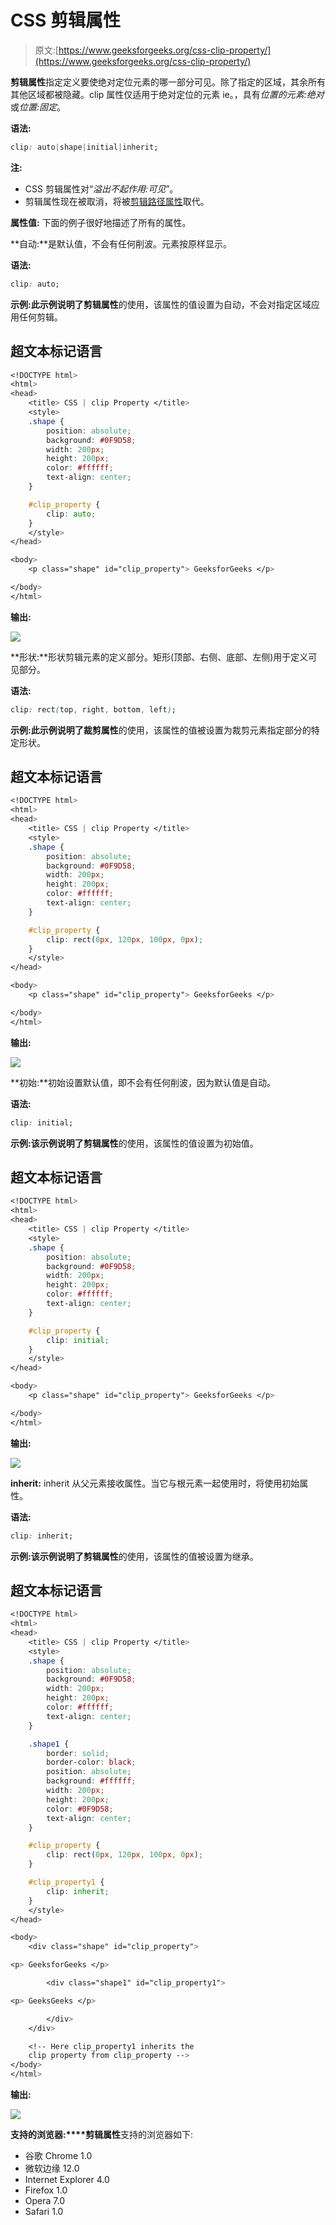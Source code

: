 # CSS 剪辑属性

> 原文:[https://www.geeksforgeeks.org/css-clip-property/](https://www.geeksforgeeks.org/css-clip-property/)

**剪辑属性**指定定义要使绝对定位元素的哪一部分可见。除了指定的区域，其余所有其他区域都被隐藏。clip 属性仅适用于绝对定位的元素 ie。，具有*位置的元素:绝对*或*位置:固定*。

**语法:**

```css
clip: auto|shape|initial|inherit;
```

**注:**

*   CSS 剪辑属性对“*溢出不起作用:可见*”。
*   剪辑属性现在被取消，将被[剪辑路径属性](https://www.geeksforgeeks.org/css-clip-path-property/)取代。

**属性值:** 下面的例子很好地描述了所有的属性。

**自动:**是默认值，不会有任何削波。元素按原样显示。

**语法:**

```css
clip: auto;
```

**示例:**此示例说明了**剪辑属性**的使用，该属性的值设置为自动，不会对指定区域应用任何剪辑。

## 超文本标记语言

```css
<!DOCTYPE html>
<html>
<head>
    <title> CSS | clip Property </title>
    <style>
    .shape {
        position: absolute;
        background: #0F9D58;
        width: 200px;
        height: 200px;
        color: #ffffff;
        text-align: center;
    }

    #clip_property {
        clip: auto;
    }
    </style>
</head>

<body>
    <p class="shape" id="clip_property"> GeeksforGeeks </p>

</body>
</html>
```

**输出:**

![](img/ac3f7d2423945ed89ece48e7fdd06720.png)

**形状:**形状剪辑元素的定义部分。矩形(顶部、右侧、底部、左侧)用于定义可见部分。

**语法:**

```css
clip: rect(top, right, bottom, left);
```

**示例:**此示例说明了**裁剪属性**的使用，该属性的值被设置为裁剪元素指定部分的特定形状。

## 超文本标记语言

```css
<!DOCTYPE html>
<html>
<head>
    <title> CSS | clip Property </title>
    <style>
    .shape {
        position: absolute;
        background: #0F9D58;
        width: 200px;
        height: 200px;
        color: #ffffff;
        text-align: center;
    }

    #clip_property {
        clip: rect(0px, 120px, 100px, 0px);
    }
    </style>
</head>

<body>
    <p class="shape" id="clip_property"> GeeksforGeeks </p>

</body>
</html>
```

**输出:**

![](img/58f8a1d4e8ac30e7ee1166c3d1b291a0.png)

**初始:**初始设置默认值，即不会有任何削波，因为默认值是自动。

**语法:**

```css
clip: initial;
```

**示例:**该示例说明了**剪辑属性**的使用，该属性的值设置为初始值。

## 超文本标记语言

```css
<!DOCTYPE html>
<html>
<head>
    <title> CSS | clip Property </title>
    <style>
    .shape {
        position: absolute;
        background: #0F9D58;
        width: 200px;
        height: 200px;
        color: #ffffff;
        text-align: center;
    }

    #clip_property {
        clip: initial;
    }
    </style>
</head>

<body>
    <p class="shape" id="clip_property"> GeeksforGeeks </p>

</body>
</html>
```

**输出:**

![](img/6c1f8b7b7856e74d2c1b4be0cc981490.png)

**inherit:** inherit 从父元素接收属性。当它与根元素一起使用时，将使用初始属性。

**语法:**

```css
clip: inherit;
```

**示例:**该示例说明了**剪辑属性**的使用，该属性的值被设置为继承。

## 超文本标记语言

```css
<!DOCTYPE html>
<html>
<head>
    <title> CSS | clip Property </title>
    <style>
    .shape {
        position: absolute;
        background: #0F9D58;
        width: 200px;
        height: 200px;
        color: #ffffff;
        text-align: center;
    }

    .shape1 {
        border: solid;
        border-color: black;
        position: absolute;
        background: #ffffff;
        width: 200px;
        height: 200px;
        color: #0F9D58;
        text-align: center;
    }

    #clip_property {
        clip: rect(0px, 120px, 100px, 0px);
    }

    #clip_property1 {
        clip: inherit;
    }
    </style>
</head>

<body>
    <div class="shape" id="clip_property">

<p> GeeksforGeeks </p>

        <div class="shape1" id="clip_property1">

<p> GeeksGeeks </p>

        </div>
    </div>

    <!-- Here clip_property1 inherits the
    clip property from clip_property -->
</body>
</html>
```

**输出:**

![](img/38327d6950060a48f0119309b68dd956.png)

**支持的浏览器:****剪辑属性**支持的浏览器如下:

*   谷歌 Chrome 1.0
*   微软边缘 12.0
*   Internet Explorer 4.0
*   Firefox 1.0
*   Opera 7.0
*   Safari 1.0